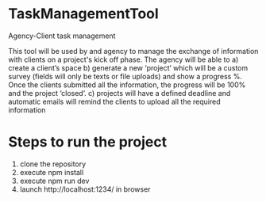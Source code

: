 # TaskManagementTool
Agency-Client task management

This tool will be used by and agency to manage the exchange of information
with clients on a project's kick off phase. The agency will be able to
a) create a client’s space
b) generate a new ‘project’ which will be a custom survey (fields will 
only be texts or file uploads) and show a progress %.
Once the clients submitted all the information, the progress will be 100% and the project ‘closed’.
c) projects will have a defined deadline and automatic emails will remind the clients to upload all the required information

# Steps to run the project

1. clone the repository 
2. execute npm install 
3. execute npm run dev 
4. launch http://localhost:1234/ in browser
